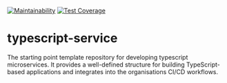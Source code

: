 [![Maintainability](https://api.codeclimate.com/v1/badges/7f1efd504c8530d6d5b7/maintainability)](https://codeclimate.com/github/TogetherCrew/typescript-service/maintainability)
[![Test Coverage](https://api.codeclimate.com/v1/badges/7f1efd504c8530d6d5b7/test_coverage)](https://codeclimate.com/github/TogetherCrew/typescript-service/test_coverage)

# typescript-service

The starting point template repository for developing typescript microservices. It provides a well-defined structure for building TypeScript-based applications and integrates into the organisations CI/CD workflows.
